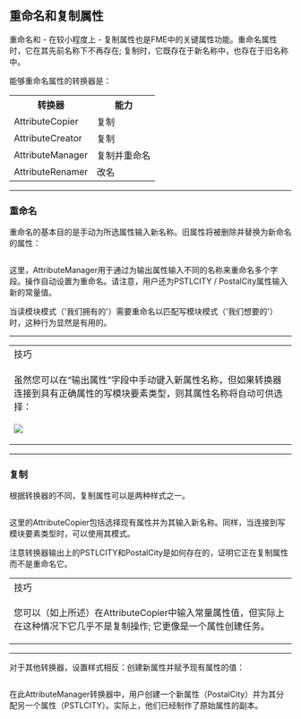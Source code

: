   <div id="readme" class="readme blob instapaper_body">
    <article class="markdown-body entry-content" itemprop="text"><h2><a id="user-content-renaming-and-copying-attributes" class="anchor" aria-hidden="true" href="https://github.com/safesoftware/FMETraining/blob/Desktop-Basic-2018/DesktopBasic4Transformers/4.09.RenamingAttributes.md#renaming-and-copying-attributes"></a><font style="vertical-align: inherit;"><font style="vertical-align: inherit;">重命名和复制属性</font></font></h2>
<p><font style="vertical-align: inherit;"><font style="vertical-align: inherit;">重命名和 - 在较小程度上 - 复制属性也是FME中的关键属性功能。</font><font style="vertical-align: inherit;">重命名属性时，它在其先前名称下不再存在; </font><font style="vertical-align: inherit;">复制时，它既存在于新名称中，也存在于旧名称中。</font></font></p>
<p><font style="vertical-align: inherit;"><font style="vertical-align: inherit;">能够重命名属性的转换器是：</font></font></p>
<table>
<tbody><tr>
<th><font style="vertical-align: inherit;"><font style="vertical-align: inherit;">
转换器</font></font></th>
<th><font style="vertical-align: inherit;"><font style="vertical-align: inherit;">
能力</font></font></th>
</tr>
<tr><td><font style="vertical-align: inherit;"><font style="vertical-align: inherit;">AttributeCopier</font></font></td><td><font style="vertical-align: inherit;"><font style="vertical-align: inherit;">复制</font></font></td></tr>
<tr><td><font style="vertical-align: inherit;"><font style="vertical-align: inherit;">AttributeCreator</font></font></td><td><font style="vertical-align: inherit;"><font style="vertical-align: inherit;">复制</font></font></td></tr>
<tr><td><font style="vertical-align: inherit;"><font style="vertical-align: inherit;">AttributeManager</font></font></td><td><font style="vertical-align: inherit;"><font style="vertical-align: inherit;">复制并重命名</font></font></td></tr>
<tr><td><font style="vertical-align: inherit;"><font style="vertical-align: inherit;">AttributeRenamer</font></font></td><td><font style="vertical-align: inherit;"><font style="vertical-align: inherit;">改名</font></font></td></tr>
</tbody></table>
<hr>
<h3><a id="user-content-renaming" class="anchor" aria-hidden="true" href="https://github.com/safesoftware/FMETraining/blob/Desktop-Basic-2018/DesktopBasic4Transformers/4.09.RenamingAttributes.md#renaming"></a><font style="vertical-align: inherit;"><font style="vertical-align: inherit;">重命名</font></font></h3>
<p><font style="vertical-align: inherit;"><font style="vertical-align: inherit;">重命名的基本目的是手动为所选属性输入新名称。</font><font style="vertical-align: inherit;">旧属性将被删除并替换为新命名的属性：</font></font></p>
<p><a target="_blank" rel="noopener noreferrer" href="https://github.com/safesoftware/FMETraining/blob/Desktop-Basic-2018/DesktopBasic4Transformers/Images/Img4.025.AttributeManagerRenameAttr.png"><img src="./Images/Img4.025.AttributeManagerRenameAttr.png" alt="" style="max-width:100%;"></a></p>
<p><font style="vertical-align: inherit;"><font style="vertical-align: inherit;">这里，AttributeManager用于通过为输出属性输入不同的名称来重命名多个字段。</font><font style="vertical-align: inherit;">操作自动设置为重命名。</font><font style="vertical-align: inherit;">请注意，用户还为PSTLCITY / PostalCity属性输入新的常量值。</font></font></p>
<p><font style="vertical-align: inherit;"><font style="vertical-align: inherit;">当读模块模式（'我们拥有的'）需要重命名以匹配写模块模式（'我们想要的'）时，这种行为显然是有用的。</font></font></p>
<hr>

<table>
<tbody><tr>
<td>
<i></i><font style="vertical-align: inherit;"><font style="vertical-align: inherit;">
技巧
</font></font></td>
</tr>
<tr>
<td><font style="vertical-align: inherit;"><font style="vertical-align: inherit;">

虽然您可以在“输出属性”字段中手动键入新属性名称，但如果转换器连接到具有正确属性的写模块要素类型，则其属性名称将自动可供选择：
</font></font><br><br><a target="_blank" rel="noopener noreferrer" href="https://github.com/safesoftware/FMETraining/blob/Desktop-Basic-2018/DesktopBasic4Transformers/Images/Img4.026.AttributeManagerRenameAttrQuickPick.png"><img src="./Images/Img4.026.AttributeManagerRenameAttrQuickPick.png" style="max-width:100%;"></a>

</td>
</tr>
</tbody></table>
<hr>
<h3><a id="user-content-copying" class="anchor" aria-hidden="true" href="https://github.com/safesoftware/FMETraining/blob/Desktop-Basic-2018/DesktopBasic4Transformers/4.09.RenamingAttributes.md#copying"></a><font style="vertical-align: inherit;"><font style="vertical-align: inherit;">复制</font></font></h3>
<p><font style="vertical-align: inherit;"><font style="vertical-align: inherit;">根据转换器的不同，复制属性可以是两种样式之一。</font></font></p>
<p><a target="_blank" rel="noopener noreferrer" href="https://github.com/safesoftware/FMETraining/blob/Desktop-Basic-2018/DesktopBasic4Transformers/Images/Img4.027.AttributeCopier.png"><img src="./Images/Img4.027.AttributeCopier.png" alt="" style="max-width:100%;"></a></p>
<p><font style="vertical-align: inherit;"><font style="vertical-align: inherit;">这里的AttributeCopier包括选择现有属性并为其输入新名称。</font><font style="vertical-align: inherit;">同样，当连接到写模块要素类型时，可以使用其模式。</font></font></p>
<p><font style="vertical-align: inherit;"><font style="vertical-align: inherit;">注意转换器输出上的PSTLCITY和PostalCity是如何存在的，证明它正在复制属性而不是重命名它。</font></font></p>

<table>
<tbody><tr>
<td>
<i></i><font style="vertical-align: inherit;"><font style="vertical-align: inherit;">
技巧
</font></font></td>
</tr>
<tr>
<td><font style="vertical-align: inherit;"><font style="vertical-align: inherit;">

您可以（如上所述）在AttributeCopier中输入常量属性值，但实际上在这种情况下它几乎不是复制操作; </font><font style="vertical-align: inherit;">它更像是一个属性创建任务。

</font></font></td>
</tr>
</tbody></table>
<hr>
<p><font style="vertical-align: inherit;"><font style="vertical-align: inherit;">对于其他转换器，设置样式相反：创建新属性并赋予现有属性的值：</font></font></p>
<p><a target="_blank" rel="noopener noreferrer" href="https://github.com/safesoftware/FMETraining/blob/Desktop-Basic-2018/DesktopBasic4Transformers/Images/Img4.028.AttributeManagerCopyAttr.png"><img src="./Images/Img4.028.AttributeManagerCopyAttr.png" alt="" style="max-width:100%;"></a></p>
<p><font style="vertical-align: inherit;"><font style="vertical-align: inherit;">在此AttributeManager转换器中，用户创建一个新属性（PostalCity）并为其分配另一个属性（PSTLCITY）。</font><font style="vertical-align: inherit;">实际上，他们已经制作了原始属性的副本。</font></font></p>
</article>
  </div>
